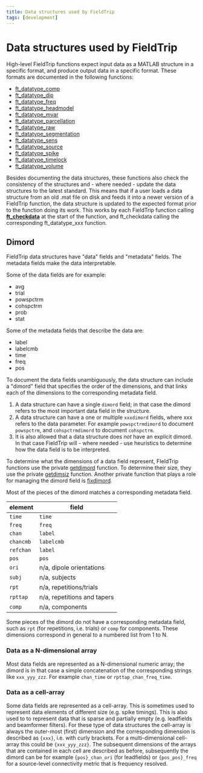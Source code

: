 ```yaml
---
title: Data structures used by FieldTrip
tags: [development]
---
```


# Data structures used by FieldTrip

High-level FieldTrip functions expect input data as a MATLAB structure in a specific format, and produce output data in a specific format. These formats are documented in the following functions:

- [ft_datatype_comp](/reference/ft_datatype_comp)
- [ft_datatype_dip](/reference/ft_datatype_dip)
- [ft_datatype_freq](/reference/ft_datatype_freq)
- [ft_datatype_headmodel](/reference/ft_datatype_headmodel)
- [ft_datatype_mvar](/reference/ft_datatype_mvar)
- [ft_datatype_parcellation](/reference/ft_datatype_parcellation)
- [ft_datatype_raw](/reference/ft_datatype_raw)
- [ft_datatype_segmentation](/reference/ft_datatype_segmentation)
- [ft_datatype_sens](/reference/ft_datatype_sens)
- [ft_datatype_source](/reference/ft_datatype_source)
- [ft_datatype_spike](/reference/ft_datatype_spike)
- [ft_datatype_timelock](/reference/ft_datatype_timelock)
- [ft_datatype_volume](/reference/ft_datatype_volume)

Besides documenting the data structures, these functions also check the consistency of the structures and - where needed - update the data structures to the latest standard. This means that if a user loads a data structure from an old .mat file on disk and feeds it into a newer version of a FieldTrip function, the data structure is updated to the expected format prior to the function doing its work. This works by each FieldTrip function calling **[ft_checkdata](/reference/ft_checkdata)** at the start of the function, and ft_checkdata calling the corresponding ft_datatype_xxx function.

## Dimord

FieldTrip data structures have "data" fields and "metadata" fields. The metadata fields make the data interpretable.

Some of the data fields are for example:

- avg
- trial
- powspctrm
- cohspctrm
- prob
- stat

Some of the metadata fields that describe the data are:

- label
- labelcmb
- time
- freq
- pos

To document the data fields unambiguously, the data structure can include  a "dimord" field that specifies the order of the dimensions, and that links each of the dimensions to the corresponding metadata field.

1. A data structure can have a single `dimord` field; in that case the dimord refers to the most important data field in the structure.
2. A data structure can have a one or multiple `xxxdimord` fields, where xxx refers to the data parameter. For example `powspctrmdimord` to document `powspctrm`, and `cohspctrmdimord` to document `cohspctrm`.
3. It is also allowed that a data structure does _not_ have an explicit dimord. In that case FieldTrip will - where needed - use heuristics to determine how the data field is to be interpreted.

To determine what the dimensions of a data field represent, FIeldTrip functions use the private [getdimord](https://github.com/fieldtrip/fieldtrip/blob/master/private/getdimord.m) function. To determine their size, they use the private [getdimsiz](https://github.com/fieldtrip/fieldtrip/blob/master/private/getdimsiz.m) function. Another private function that plays a role for managing the dimord field is [fixdimord](https://github.com/fieldtrip/fieldtrip/blob/master/private/fixdimord.m).

Most of the pieces of the dimord matches a corresponding metadata field.

| element   | field                       |
| --------- | --------------------------- |
| `time`    | `time`                      |
| `freq`    | `freq`                      |
| `chan`    | `label`                     |
| `chancmb` | `labelcmb`                  |
| `refchan` | `label`                     |
| `pos`     | `pos`                       |
| `ori`     | n/a, dipole orientations    |
| `subj`    | n/a, subjects               |
| `rpt`     | n/a, repetitions/trials     |
| `rpttap`  | n/a, repetitions and tapers |
| `comp`    | n/a, components             |

Some pieces of the dimord do not have a corresponding metadata field, such as `rpt` (for repetitions, i.e. trials) or `comp` for components. These dimensions correspond in general to a numbered list from 1 to N.

### Data as a N-dimensional array

Most data fields are represented as a N-dimensional numeric array; the dimord is in that case a simple concatenation of the corresponding strings like `xxx_yyy_zzz`. For example `chan_time` or `rpttap_chan_freq_time`.

### Data as a cell-array

Some data fields are represented as a cell-array. This is sometimes used to represent data elements of different size (e.g. spike timings). This is also used to to represent data that is sparse and partially empty (e.g. leadfields and beamformer filters). For these type of data structures the cell-array is always the outer-most (first) dimension and the corresponding dimension is described as `{xxx}`, i.e. with curly brackets. For a multi-dimensional cell-array this could be `{xxx_yyy_zzz}`. The subsequent dimensions of the arrays that are contained in each cell are described as before, subsequently the dimord can be for example `{pos}_chan_ori` (for leadfields) or `{pos_pos}_freq` for a source-level connectivity metric that is frequency resolved.
